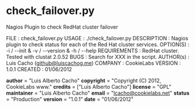 check_failover.py
=================


Nagios Plugin to check RedHat cluster failover

FILE            : check_failover.py
USAGE           : ./check_failover.py
DESCRIPTION     : Nagios plugin to check status for each of the Red Hat cluster services.
OPTION(S)       : -i / --init & -v / --version & -h / --help
REQUIREMENTS    : RedHat cluster. Tested with clustat 2.0.52
BUGS            : Search for XXX in the script.
AUTHOR(s)       : Luis Cacho (github@luiscachog.me)
COMPANY         : CookieLabs
VERSION         : 1.0.1
CREATED         : 01/06/2012


__author__ = "Luis Alberto Cacho"
__copyright__ = "Copyright (C) 2012, CookieLabs www."
__credits__ = ["Luis Alberto Cacho"]
__license__ = "GPL"
__maintainer__ = "Luis Alberto Cacho"
__email__ = "lcacho@cookielabs.net"
__status__ = "Production"
__version__ = "1.0.1"
__date__ = "01/06/2012"

